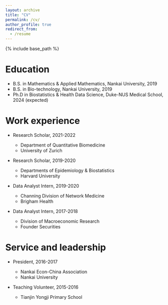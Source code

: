 ```yaml
---
layout: archive
title: "CV"
permalink: /cv/
author_profile: true
redirect_from:
  - /resume
---
```


{% include base_path %}

Education
======
* B.S. in Mathematics & Applied Mathematics, Nankai University, 2019
* B.S. in Bio-technology, Nankai University, 2019
* Ph.D in Biostatistics & Health Data Science, Duke-NUS Medical School, 2024 (expected)

Work experience
======
* Research Scholar, 2021-2022
  * Department of Quantitative Biomedicine
  * University of Zurich

* Research Scholar, 2019-2020
  * Departments of Epidemiology & Biostatistics
  * Harvard University

* Data Analyst Intern, 2019-2020
  * Channing Division of Network Medicine
  * Brigham Health

* Data Analyst Intern, 2017-2018
  * Division of Macroeconomic Research
  * Founder Securities

Service and leadership
======
* President, 2016-2017
  * Nankai Econ-China Association
  * Nankai University

* Teaching Volunteer, 2015-2016
  * Tianjin Yongji Primary School
